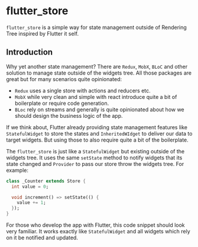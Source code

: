 # flutter_store

`flutter_store` is a simple way for state management outside of Rendering Tree inspired by Flutter it self.

## Introduction
Why yet another state management? There are `Redux`, `MobX`, `BLoC` and other solution to manage state outside of the widgets tree. All those packages are great but for many scenarios quite opinionated:
- `Redux` uses a single store with actions and reducers etc.
- `MobX` while very clean and simple with react introduce quite a bit of boilerplate or require code generation.
- `BLoc` rely on streams and generally is quite opinionated about how we should design the business logic of the app.

If we think about, Flutter already providing state management features like `StatefulWidget` to store the states and `InheritedWIdget` to deliver our data to target widgets. But using those to also require quite a bit of the boilerplate.

The `flutter_store` is just like a `StatefulWidget` but existing outside of the widgets tree. It uses the same `setState` method to notify widgets that its state changed and `Provider` to pass our store throw the widgets tree. For example:



```dart
class _Counter extends Store {
  int value = 0;

  void increment() => setState(() {
    value += 1;
  });
}
```

For those who develop the app with Flutter, this code snippet should look very familiar. It works exactly like `StatefulWidget` and all widgets which rely on it be notified and updated.
